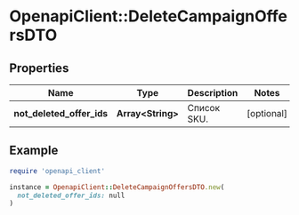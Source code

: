 # OpenapiClient::DeleteCampaignOffersDTO

## Properties

| Name | Type | Description | Notes |
| ---- | ---- | ----------- | ----- |
| **not_deleted_offer_ids** | **Array&lt;String&gt;** | Список SKU. | [optional] |

## Example

```ruby
require 'openapi_client'

instance = OpenapiClient::DeleteCampaignOffersDTO.new(
  not_deleted_offer_ids: null
)
```

